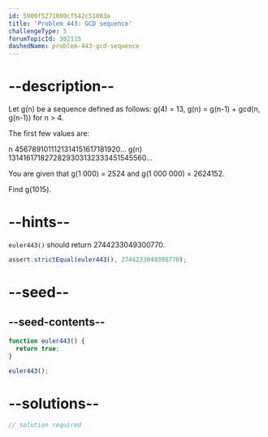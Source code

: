 ```yaml
---
id: 5900f5271000cf542c51003a
title: 'Problem 443: GCD sequence'
challengeType: 5
forumTopicId: 302115
dashedName: problem-443-gcd-sequence
---
```


# --description--

Let g(n) be a sequence defined as follows: g(4) = 13, g(n) = g(n-1) + gcd(n, g(n-1)) for n > 4.

The first few values are:

n 4567891011121314151617181920... g(n) 1314161718272829303132333451545560...

<!-- TODO Use MathJax -->

You are given that g(1 000) = 2524 and g(1 000 000) = 2624152.

Find g(1015).

# --hints--

`euler443()` should return 2744233049300770.

```js
assert.strictEqual(euler443(), 2744233049300770);
```

# --seed--

## --seed-contents--

```js
function euler443() {
  return true;
}

euler443();
```

# --solutions--

```js
// solution required
```
